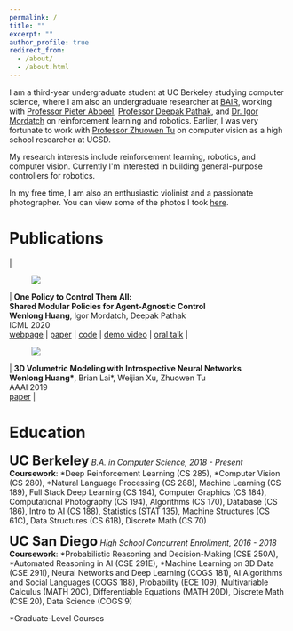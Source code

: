 ```yaml
---
permalink: /
title: ""
excerpt: ""
author_profile: true
redirect_from: 
  - /about/
  - /about.html
---
```


I am a third-year undergraduate student at UC Berkeley studying computer science, where I am also an undergraduate researcher at [BAIR](https://bair.berkeley.edu), working with [Professor Pieter Abbeel](https://people.eecs.berkeley.edu/~pabbeel/), [Professor Deepak Pathak](https://people.eecs.berkeley.edu/~pathak/), and [Dr. Igor Mordatch](https://scholar.google.com/citations?user=Vzr1RukAAAAJ&hl=en) on reinforcement learning and robotics. Earlier, I was very fortunate to work with [Professor Zhuowen Tu](http://pages.ucsd.edu/~ztu) on computer vision as a high school researcher at UCSD. <br>

My research interests include reinforcement learning, robotics, and computer vision. Currently I'm interested in building general-purpose controllers for robotics.

In my free time, I am also an enthusiastic violinist and a passionate photographer. You can view some of the photos I took [here](https://500px.com/huangwl18).


Publications
======

| <figure style="width: 200px"> <img src="{{ site.url }}{{ site.baseurl }}/images/modularRL.gif"> </figure> | **One Policy to Control Them All:<br/>Shared Modular Policies for Agent-Agnostic Control**<br/>**Wenlong Huang**, Igor Mordatch, Deepak Pathak<br/>ICML 2020 <br/> [webpage](https://wenlong.page/modular-rl/) \| [paper](https://www.cs.cmu.edu/~dpathak/papers/modular-rl.pdf) \| [code](https://github.com/huangwl18/modular-rl) \| [demo video](https://youtu.be/9YiZZ_8guq8) \| [oral talk](https://youtu.be/gEeQ0nzalzo)
| <figure style="width: 200px"> <img src="{{ site.url }}{{ site.baseurl }}/images/3DWINN.jpg"> </figure> | **3D Volumetric Modeling with Introspective Neural Networks**<br/>**Wenlong Huang\***, Brian Lai\*, Weijian Xu, Zhuowen Tu<br/>AAAI 2019 <br/> [paper](https://pages.ucsd.edu/~ztu/publication/aaai19_3dwinn.pdf) |

Education
======

<font size="5.0"><b>UC Berkeley</b></font>
*B.A. in Computer Science, 2018 - Present*<br>
**Coursework**: \*Deep Reinforcement Learning (CS 285), \*Computer Vision (CS 280), \*Natural Language Processing (CS 288), Machine Learning (CS 189), Full Stack Deep Learning (CS 194), Computer Graphics (CS 184), Computational Photography (CS 194), Algorithms (CS 170), Database (CS 186), Intro to AI (CS 188), Statistics (STAT 135), Machine Structures (CS 61C), Data Structures (CS 61B), Discrete Math (CS 70)

<font size="5.0"><b>UC San Diego</b></font>
*High School Concurrent Enrollment, 2016 - 2018*<br>
**Coursework**: \*Probabilistic Reasoning and Decision-Making (CSE 250A), \*Automated Reasoning in AI (CSE 291E), \*Machine Learning on 3D Data (CSE 291I), Neural Networks and Deep Learning (COGS 181), AI Algorithms and Social Languages (COGS 188), Probability (ECE 109), Multivariable Calculus (MATH 20C), Differentiable Equations (MATH 20D), Discrete Math (CSE 20), Data Science (COGS 9)

\*Graduate-Level Courses

<!-- Recorded Talks
======
ICML [Virtual Talk](https://wenlong.page) on Shared Modular Policies for Agent-Agnostic Control -->

